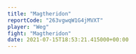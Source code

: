 ```yaml
---
title: "Magtheridon"
reportCode: "263vgwqW1G4jMVXT"
player: "Weg"
fight: "Magtheridon"
date: 2021-07-15T18:53:21.415000+00:00
---
```

